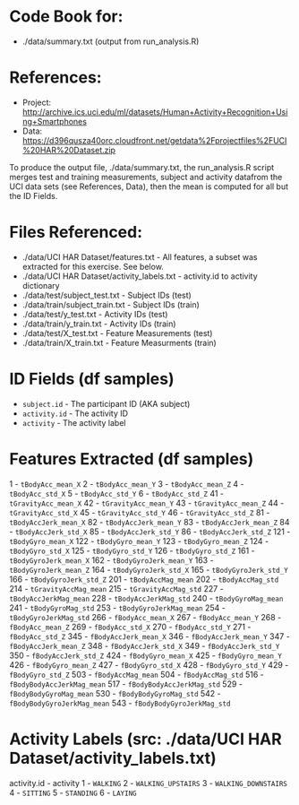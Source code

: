 # Code Book for:
*  ./data/summary.txt (output from run_analysis.R)

# References:
* Project: http://archive.ics.uci.edu/ml/datasets/Human+Activity+Recognition+Using+Smartphones
* Data: https://d396qusza40orc.cloudfront.net/getdata%2Fprojectfiles%2FUCI%20HAR%20Dataset.zip

To produce the output file, ./data/summary.txt, the run_analysis.R script merges test and training measurements, subject and activity datafrom the UCI data sets (see References, Data), then the mean is computed for all but the ID Fields.

# Files Referenced:
* ./data/UCI HAR Dataset/features.txt - All features, a subset was extracted for this exercise. See below.
* ./data/UCI HAR Dataset/activity_labels.txt - activity.id to activity dictionary
* ./data/test/subject_test.txt - Subject IDs (test)
* ./data/train/subject_train.txt - Subject IDs (train)
* ./data/test/y_test.txt - Activity IDs (test)
* ./data/train/y_train.txt - Activity IDs (train)
* ./data/test/X_test.txt - Feature Measurements (test)
* ./data/train/X_train.txt - Feature Measurments (train)

# ID Fields (df samples)
* `subject.id` - The participant ID (AKA subject)
* `activity.id` - The activity ID 
* `activity` - The activity label

# Features Extracted (df samples)
1 - `tBodyAcc_mean_X`
2 - `tBodyAcc_mean_Y`
3 - `tBodyAcc_mean_Z`
4 - `tBodyAcc_std_X`
5 - `tBodyAcc_std_Y`
6 - `tBodyAcc_std_Z`
41 - `tGravityAcc_mean_X`
42 - `tGravityAcc_mean_Y`
43 - `tGravityAcc_mean_Z`
44 - `tGravityAcc_std_X`
45 - `tGravityAcc_std_Y`
46 - `tGravityAcc_std_Z`
81 - `tBodyAccJerk_mean_X`
82 - `tBodyAccJerk_mean_Y`
83 - `tBodyAccJerk_mean_Z`
84 - `tBodyAccJerk_std_X`
85 - `tBodyAccJerk_std_Y`
86 - `tBodyAccJerk_std_Z`
121 - `tBodyGyro_mean_X`
122 - `tBodyGyro_mean_Y`
123 - `tBodyGyro_mean_Z`
124 - `tBodyGyro_std_X`
125 - `tBodyGyro_std_Y`
126 - `tBodyGyro_std_Z`
161 - `tBodyGyroJerk_mean_X`
162 - `tBodyGyroJerk_mean_Y`
163 - `tBodyGyroJerk_mean_Z`
164 - `tBodyGyroJerk_std_X`
165 - `tBodyGyroJerk_std_Y`
166 - `tBodyGyroJerk_std_Z`
201 - `tBodyAccMag_mean`
202 - `tBodyAccMag_std`
214 - `tGravityAccMag_mean`
215 - `tGravityAccMag_std`
227 - `tBodyAccJerkMag_mean`
228 - `tBodyAccJerkMag_std`
240 - `tBodyGyroMag_mean`
241 - `tBodyGyroMag_std`
253 - `tBodyGyroJerkMag_mean`
254 - `tBodyGyroJerkMag_std`
266 - `fBodyAcc_mean_X`
267 - `fBodyAcc_mean_Y`
268 - `fBodyAcc_mean_Z`
269 - `fBodyAcc_std_X`
270 - `fBodyAcc_std_Y`
271 - `fBodyAcc_std_Z`
345 - `fBodyAccJerk_mean_X`
346 - `fBodyAccJerk_mean_Y`
347 - `fBodyAccJerk_mean_Z`
348 - `fBodyAccJerk_std_X`
349 - `fBodyAccJerk_std_Y`
350 - `fBodyAccJerk_std_Z`
424 - `fBodyGyro_mean_X`
425 - `fBodyGyro_mean_Y`
426 - `fBodyGyro_mean_Z`
427 - `fBodyGyro_std_X`
428 - `fBodyGyro_std_Y`
429 - `fBodyGyro_std_Z`
503 - `fBodyAccMag_mean`
504 - `fBodyAccMag_std`
516 - `fBodyBodyAccJerkMag_mean`
517 - `fBodyBodyAccJerkMag_std`
529 - `fBodyBodyGyroMag_mean`
530 - `fBodyBodyGyroMag_std`
542 - `fBodyBodyGyroJerkMag_mean`
543 - `fBodyBodyGyroJerkMag_std`

# Activity Labels (src: ./data/UCI HAR Dataset/activity_labels.txt)
activity.id - activity
1 - `WALKING`
2 - `WALKING_UPSTAIRS`
3 - `WALKING_DOWNSTAIRS`
4 - `SITTING`
5 - `STANDING`
6 - `LAYING`

